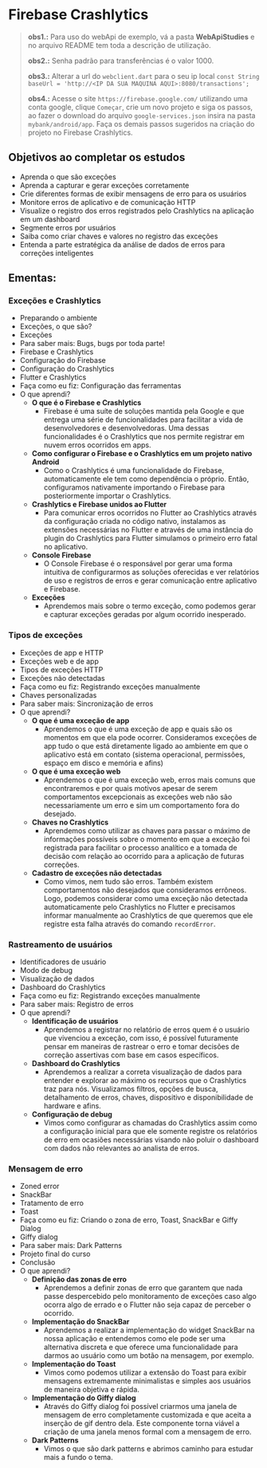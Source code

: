 # Firebase Crashlytics

> **obs1.:** Para uso do webApi de exemplo, vá a pasta **WebApiStudies** e no arquivo README tem toda a descrição de utilização.
> 
> **obs2.:** Senha padrão para transferências é o valor 1000. 
> 
> **obs3.:** Alterar a url do `webclient.dart` para o seu ip local `const String baseUrl = 'http://<IP DA SUA MAQUINA AQUI>:8080/transactions';`
>
> **obs4.:** Acesse o site `https://firebase.google.com/` utilizando uma conta google, clique `Começar`, crie um novo projeto e siga os passos, ao fazer o download do arquivo `google-services.json` insira na pasta `mybank/android/app`. Faça os demais passos sugeridos na criação do projeto no Firebase Crashlytics.

## Objetivos ao completar os estudos
- Aprenda o que são exceções
- Aprenda a capturar e gerar exceções corretamente
- Crie diferentes formas de exibir mensagens de erro para os usuários
- Monitore erros de aplicativo e de comunicação HTTP
- Visualize o registro dos erros registrados pelo Crashlytics na aplicação em um dashboard
- Segmente erros por usuários
- Saiba como criar chaves e valores no registro das exceções
- Entenda a parte estratégica da análise de dados de erros para correções inteligentes

## Ementas:

### Exceções e Crashlytics
- Preparando o ambiente
- Exceções, o que são?
- Exceções
- Para saber mais: Bugs, bugs por toda parte!
- Firebase e Crashlytics
- Configuração do Firebase
- Configuração do Crashlytics
- Flutter e Crashlytics
- Faça como eu fiz: Configuração das ferramentas
- O que aprendi?
    - **O que é o Firebase e Crashlytics**
      - Firebase é uma suíte de soluções mantida pela Google e que entrega uma série de funcionalidades para facilitar a vida de desenvolvedores e desenvolvedoras. Uma dessas funcionalidades é o Crashlytics que nos permite registrar em nuvem erros ocorridos em apps.
    - **Como configurar o Firebase e o Crashlytics em um projeto nativo Android**
      - Como o Crashlytics é uma funcionalidade do Firebase, automaticamente ele tem como dependência o próprio. Então, configuramos nativamente importando o Firebase para posteriormente importar o Crashlytics.
    - **Crashlytics e Firebase unidos ao Flutter**
      - Para comunicar erros ocorridos no Flutter ao Crashlytics através da configuração criada no código nativo, instalamos as extensões necessárias no Flutter e através de uma instância do plugin do Crashlytics para Flutter simulamos o primeiro erro fatal no aplicativo.
    - **Console Firebase**
      - O Console Firebase é o responsável por gerar uma forma intuitiva de configurarmos as soluções oferecidas e ver relatórios de uso e registros de erros e gerar comunicação entre aplicativo e Firebase.
    - **Exceções**
      - Aprendemos mais sobre o termo exceção, como podemos gerar e capturar exceções geradas por algum ocorrido inesperado.

### Tipos de exceções
- Exceções de app e HTTP
- Exceções web e de app
- Tipos de exceções HTTP
- Exceções não detectadas
- Faça como eu fiz: Registrando exceções manualmente
- Chaves personalizadas
- Para saber mais: Sincronização de erros
- O que aprendi?
    - **O que é uma exceção de app**
      - Aprendemos o que é uma exceção de app e quais são os momentos em que ela pode ocorrer. Consideramos exceções de app tudo o que está diretamente ligado ao ambiente em que o aplicativo está em contato (sistema operacional, permissões, espaço em disco e memória e afins)
    - **O que é uma exceção web**
      - Aprendemos o que é uma exceção web, erros mais comuns que encontraremos e por quais motivos apesar de serem comportamentos excepcionais as exceções web não são necessariamente um erro e sim um comportamento fora do desejado.
    - **Chaves no Crashlytics**
      - Aprendemos como utilizar as chaves para passar o máximo de informações possíveis sobre o momento em que a exceção foi  registrada para facilitar o processo analítico e a tomada de decisão com relação ao ocorrido para a aplicação de futuras correções.
    - **Cadastro de exceções não detectadas**
      - Como vimos, nem tudo são erros. Também existem comportamentos não desejados que consideramos errôneos. Logo, podemos  considerar como uma exceção não detectada automaticamente pelo Crashlytics no Flutter e precisamos informar manualmente ao Crashlytics de que queremos que ele registre esta falha através do comando `recordError`.

### Rastreamento de usuários
- Identificadores de usuário
- Modo de debug
- Visualização de dados
- Dashboard do Crashlytics
- Faça como eu fiz: Registrando exceções manualmente
- Para saber mais: Registro de erros
- O que aprendi?
  - **Identificação de usuários**
    - Aprendemos a registrar no relatório de erros quem é o usuário que vivenciou a exceção, com isso, é possível futuramente pensar em maneiras de rastrear o erro e tomar decisões de correção assertivas com base em casos específicos.
  - **Dashboard do Crashlytics**
    - Aprendemos a realizar a correta visualização de dados para entender e explorar ao máximo os recursos que o Crashlytics traz para nós. Visualizamos filtros, opções de busca, detalhamento de erros, chaves, dispositivo e disponibilidade de hardware e afins.
  - **Configuração de debug**
    - Vimos como configurar as chamadas do Crashlytics assim como a configuração inicial para que ele somente registre os relatórios de erro em ocasiões necessárias visando não poluir o dashboard com dados não relevantes ao analista de erros.

### Mensagem de erro
- Zoned error
- SnackBar
- Tratamento de erro
- Toast
- Faça como eu fiz: Criando o zona de erro, Toast, SnackBar e Giffy Dialog
- Giffy dialog
- Para saber mais: Dark Patterns
- Projeto final do curso
- Conclusão
- O que aprendi?
  - **Definição das zonas de erro**
    - Aprendemos a definir zonas de erro que garantem que nada passe despercebido pelo monitoramento de exceções caso algo ocorra algo de errado e o Flutter não seja capaz de perceber o ocorrido.
  - **Implementação do SnackBar**
    - Aprendemos a realizar a implementação do widget SnackBar na nossa aplicação e entendemos como ele pode ser uma alternativa discreta e que oferece uma funcionalidade para darmos ao usuário como um botão na mensagem, por exemplo.
  - **Implementação do Toast**
    - Vimos como podemos utilizar a extensão do Toast para exibir mensagens extremamente minimalistas e simples aos usuários de maneira objetiva e rápida.
  - **Implementação do Giffy dialog**
    - Através do Giffy dialog foi possível criarmos uma janela de mensagem de erro completamente customizada e que aceita a inserção de gif dentro dela. Este componente torna viável a criação de uma janela menos formal com a mensagem de erro.
  - **Dark Patterns**
    - Vimos o que são dark patterns e abrimos caminho para estudar mais a fundo o tema.
